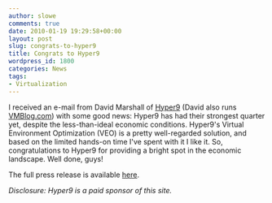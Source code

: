 ```yaml
---
author: slowe
comments: true
date: 2010-01-19 19:29:58+00:00
layout: post
slug: congrats-to-hyper9
title: Congrats to Hyper9
wordpress_id: 1800
categories: News
tags:
- Virtualization
---
```


I received an e-mail from David Marshall of [Hyper9](http://www.hyper9.com/) (David also runs [VMBlog.com](http://www.vmblog.com/)) with some good news: Hyper9 has had their strongest quarter yet, despite the less-than-ideal economic conditions. Hyper9's Virtual Environment Optimization (VEO) is a pretty well-regarded solution, and based on the limited hands-on time I've spent with it I like it. So, congratulations to Hyper9 for providing a bright spot in the economic landscape. Well done, guys!

The full press release is available [here](http://www.hyper9.com/news.aspx?id=68).

_Disclosure: Hyper9 is a paid sponsor of this site._
